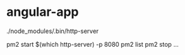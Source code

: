 # angular-app
./node_modules/.bin/http-server

pm2 start $(which http-server) -p 8080
pm2 list
pm2 stop ...